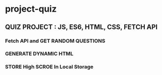 # project-quiz

## QUIZ PROJECT : JS, ES6, HTML, CSS, FETCH API

### Fetch API and GET RANDOM QUESTIONS
### GENERATE DYNAMIC HTML
### STORE High SCROE In Local Storage

